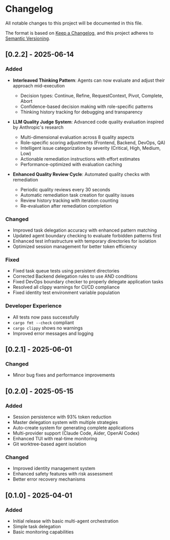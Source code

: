 # Changelog

All notable changes to this project will be documented in this file.

The format is based on [Keep a Changelog](https://keepachangelog.com/en/1.0.0/),
and this project adheres to [Semantic Versioning](https://semver.org/spec/v2.0.0.html).

## [0.2.2] - 2025-06-14

### Added
- **Interleaved Thinking Pattern**: Agents can now evaluate and adjust their approach mid-execution
  - Decision types: Continue, Refine, RequestContext, Pivot, Complete, Abort
  - Confidence-based decision making with role-specific patterns
  - Thinking history tracking for debugging and transparency

- **LLM Quality Judge System**: Advanced code quality evaluation inspired by Anthropic's research
  - Multi-dimensional evaluation across 8 quality aspects
  - Role-specific scoring adjustments (Frontend, Backend, DevOps, QA)
  - Intelligent issue categorization by severity (Critical, High, Medium, Low)
  - Actionable remediation instructions with effort estimates
  - Performance-optimized with evaluation caching

- **Enhanced Quality Review Cycle**: Automated quality checks with remediation
  - Periodic quality reviews every 30 seconds
  - Automatic remediation task creation for quality issues
  - Review history tracking with iteration counting
  - Re-evaluation after remediation completion

### Changed
- Improved task delegation accuracy with enhanced pattern matching
- Updated agent boundary checking to evaluate forbidden patterns first
- Enhanced test infrastructure with temporary directories for isolation
- Optimized session management for better token efficiency

### Fixed
- Fixed task queue tests using persistent directories
- Corrected Backend delegation rules to use AND conditions
- Fixed DevOps boundary checker to properly delegate application tasks
- Resolved all clippy warnings for CI/CD compliance
- Fixed identity test environment variable population

### Developer Experience
- All tests now pass successfully
- `cargo fmt --check` compliant
- `cargo clippy` shows no warnings
- Improved error messages and logging

## [0.2.1] - 2025-06-01

### Changed
- Minor bug fixes and performance improvements

## [0.2.0] - 2025-05-15

### Added
- Session persistence with 93% token reduction
- Master delegation system with multiple strategies
- Auto-create system for generating complete applications
- Multi-provider support (Claude Code, Aider, OpenAI Codex)
- Enhanced TUI with real-time monitoring
- Git worktree-based agent isolation

### Changed
- Improved identity management system
- Enhanced safety features with risk assessment
- Better error recovery mechanisms

## [0.1.0] - 2025-04-01

### Added
- Initial release with basic multi-agent orchestration
- Simple task delegation
- Basic monitoring capabilities